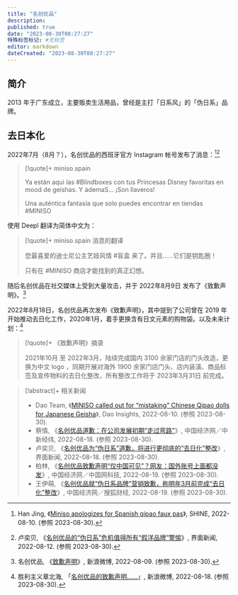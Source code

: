 ```yaml
---
title: "名创优品"
description:
published: true
date: "2023-08-30T08:27:27"
特殊标签标记: #无标签
editor: markdown
dateCreated: "2023-08-30T08:27:27"
---
```


## 简介

2013 年于广东成立，主要贩卖生活用品，曾经是主打「日系风」的「伪日系」品牌。

## 去日本化

2022年7月（8月？），名创优品的西班牙官方 Instagram 帐号发布了消息：[^09038][^03531]

[^09038]: Han Jing, 《[Miniso apologizes for Spanish qipao faux pas](https://web.archive.org/web/20230603104316/http://www.shine.cn/news/nation/2208109038/)》, SHINE, 2022-08-10. (参照 2023-08-30).

[^03531]: 卢奕贝, 《[名创优品的“伪日系”危机值得所有“假洋品牌”警惕](https://web.archive.org/web/20230327125010/https://www.jiemian.com/article/7903531.html)》, 界面新闻, 2022-08-12. (参照 2023-08-30).

> [!quote]+ miniso.spain
>
> Ya están aqui las \#Blindboxes con tus Princesas Disney favoritas en mood de geishas. Y ádemaS… ¡Son llaveros!
>
> Una auténtica fantasía que solo puedes encontrar en tiendas \#MINISO

使用 Deepl 翻译为简体中文为：

> [!quote]+ miniso.spain 消息的翻译
>
> 您最喜爱的迪士尼公主艺妓风情 \#盲盒 来了。并且......它们是钥匙圈！
>
> 只有在 \#MINISO 商店才能找到的真正幻想。

随后名创优品在社交媒体上受到大量攻击，并于 2022年8月9日 发布了《致歉声明》。[^mDgvf]

[^mDgvf]: 名创优品, 《[致歉声明](https://archive.is/UtSDQ "https://weibo.com/2205447082/M0hGmDgvf")》, 新浪微博, 2022-08-09. (参照 2023-08-30).

2022年8月18日，名创优品再次发布《致歉声明》，其中提到了公司曾在 2019 年开始推动去日化工作，2020年1月，着手更换含有日文元素的购物袋。以及未来计划：[^iGwyR]

> [!quote]+ 《致歉声明》摘录
>
> 2021年10月 至 2022年3月，陆续完成国内 3100 余家门店的门头改造，更换为中文 logo ，同期开展对海外 1900 余家门店门头、店内装潢、商品标签及宣传物料的去日化整改，所有整改工作将于 2023年3月31日 前完成。

[^iGwyR]: 胜利主义章北海, 「[名创优品的致歉声明……](https://archive.is/iGwyR "https://weibo.com/2281157913/M1DaXEEtw")」, 新浪微博, 2022-08-18. (参照 2023-08-30).

> [!abstract]+ 相关新闻
>
> +   Dao Team, 《[MINISO called out for “mistaking” Chinese Qipao dolls for Japanese Geisha](https://web.archive.org/web/20230830004946/https://daoinsights.com/news/miniso-called-out-for-mistaking-chinese-qipao-dolls-for-japanese-geisha/)》, Dao Insights, 2022-08-10. (参照 2023-08-30).
> +   蔡情, 《[名创优品道歉：在公司发展初期“走过弯路”](https://web.archive.org/web/20220818164253/http://finance.ce.cn/stock/gsgdbd/202208/18/t20220818_38038566.shtml)》, 中国经济网／中新经纬, 2022-08-18. (参照 2023-08-30).
> +   卢奕贝, 《[名创优品为“伪日系”道歉，将进行更彻底的“去日化”整改](https://web.archive.org/web/20220818102119/https://www.jiemian.com/article/7934678.html)》, 界面新闻, 2022-08-18. (参照 2023-08-30).
> +   柏林, 《[名创优品致歉声明“仅中国可见”？网友：国外账号上面都没发](https://web.archive.org/web/20230830012928/http://finance.ce.cn/stock/gsgdbd/202208/19/t20220819_38040754.shtml)》, 中国经济网／中国网科技, 2022-08-19. (参照 2023-08-30).
> +   王伊萌, 《[名创优品就“伪日系品牌”营销致歉，称明年3月前完成“去日化”整改](https://web.archive.org/web/20230830012841/http://finance.ce.cn/stock/gsgdbd/202208/19/t20220819_38040401.shtml)》, 中国经济网／搜狐财经, 2022-08-19. (参照 2023-08-30).
